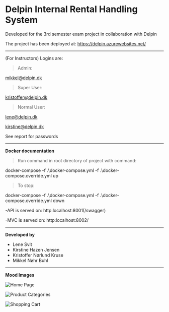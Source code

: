 # Delpin Internal Rental Handling System

Developed for the 3rd semester exam project in collaboration with Delpin

The project has been deployed at: https://delpin.azurewebsites.net/

---
(For Instructors) Logins are:

>Admin:

mikkel@delpin.dk



>Super User:

kristoffer@delpin.dk



>Normal User:

lene@delpin.dk

kirstine@delpin.dk


See report for passwords

---
**Docker documentation**

>Run command in root directory of project with command:

docker-compose -f .\docker-compose.yml -f .\docker-compose.override.yml up

>To stop:

docker-compose -f .\docker-compose.yml -f .\docker-compose.override.yml down

-API is served on: http:localhost:8001(/swagger)

-MVC is served on: http:localhost:8002/

---

**Developed by**
* Lene Svit
* Kirstine Hazen Jensen
* Kristoffer Nørlund Kruse
* Mikkel Nøhr Buhl

---

**Mood Images**

![Home Page](https://image.prntscr.com/image/UzALbWBYQiyBU7duoD_pZw.png)


![Product Categories](https://image.prntscr.com/image/ZO0ylb__RiS-6KCiVCqaOQ.png)


![Shopping Cart](https://image.prntscr.com/image/nRGhf4KoSEuTzOY3KdQucw.png)

